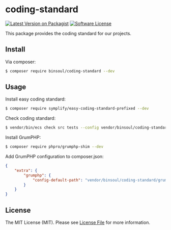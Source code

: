 # coding-standard

[![Latest Version on Packagist][ico-version]][link-packagist]
[![Software License][ico-license]](LICENSE.md)

This package provides the coding standard for our projects.

## Install

Via composer:

``` bash
$ composer require binsoul/coding-standard --dev
```               

## Usage

Install easy coding standard:
``` bash                 
$ composer require symplify/easy-coding-standard-prefixed --dev
```  

Check coding standard:
``` bash                 
$ vendor/bin/ecs check src tests --config vendor/binsoul/coding-standard/easy-coding-standard.php
```  

Install GrumPHP:
``` bash
$ composer require phpro/grumphp-shim --dev
```

Add GrumPHP configuration to composer.json:
``` json
{
    "extra": {
        "grumphp": {
            "config-default-path": "vendor/binsoul/coding-standard/grumphp.yaml"
        }
    }
}
```
## License

The MIT License (MIT). Please see [License File](LICENSE.md) for more information.

[ico-version]: https://img.shields.io/packagist/v/binsoul/net-hal-client.svg?style=flat-square
[ico-license]: https://img.shields.io/badge/license-MIT-brightgreen.svg?style=flat-square

[link-packagist]: https://packagist.org/packages/binsoul/net-hal-client
[link-author]: https://github.com/binsoul
